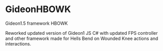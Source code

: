 # GideonHBOWK
Gideon1.5 framework HBOWK

Reworked updated version of Gideon1 JS C# with updated FPS controller and other framework made for Hells Bend on Wounded Knee actions and interactions.
